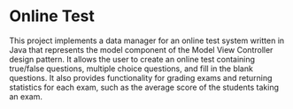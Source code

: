 # Online Test

This project implements a data manager for an online test system written in Java that represents the model component of the Model View Controller design pattern. It allows the user to create an online test containing true/false questions, multiple choice questions, and fill in the blank questions. It also provides functionality for grading exams and returning statistics for each exam, such as the average score of the students taking an exam.
